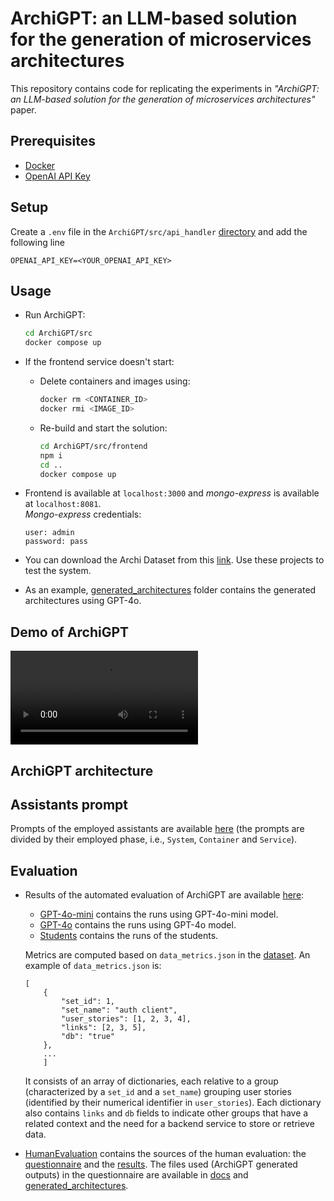 # ArchiGPT: an LLM-based solution for the generation of microservices architectures

This repository contains code for replicating the experiments in *"ArchiGPT: an LLM-based solution for the generation of microservices architectures"* paper.

## Prerequisites
- [Docker](https://www.docker.com)
- [OpenAI API Key](https://platform.openai.com)

## Setup
Create a `.env` file in the `ArchiGPT/src/api_handler` [directory](ArchiGPT/src/api_handler) and add the following line
```
OPENAI_API_KEY=<YOUR_OPENAI_API_KEY>
```

## Usage
- Run ArchiGPT:
    ```bash
    cd ArchiGPT/src
    docker compose up
    ```

- If the frontend service doesn't start:
    - Delete containers and images using:
        ```bash
        docker rm <CONTAINER_ID>
        docker rmi <IMAGE_ID>
        ```
    - Re-build and start the solution:
        ```bash
        cd ArchiGPT/src/frontend
        npm i
        cd ..
        docker compose up
        ```

- Frontend is available at `localhost:3000` and *mongo-express* is available at `localhost:8081`.\
*Mongo-express* credentials:
    ```
    user: admin
    password: pass
    ```

- You can download the Archi Dataset from this [link](https://zenodo.org/records/14238664). Use these projects to test the system.

- As an example, [generated_architectures](HumanEvaluation/generated_architectures) folder contains the generated architectures using GPT-4o.


## Demo of ArchiGPT
![](utils/archigpt.mp4)


## ArchiGPT architecture



## Assistants prompt
Prompts of the employed assistants are available [here](ArchiGPT/src/api_handler/resources) (the prompts are divided by their employed phase, i.e., `System`, `Container` and `Service`).


## Evaluation
- Results of the automated evaluation of ArchiGPT are available [here](Metrics/src_metrics/be_node/src/data):
    - [GPT-4o-mini](Metrics/src_metrics/be_node/src/data/4o-mini-runs) contains the runs using GPT-4o-mini model.
    - [GPT-4o](Metrics/src_metrics/be_node/src/data/4o-runs) contains the runs using GPT-4o model.
    - [Students](Metrics/src_metrics/be_node/src/data/studentProjects) contains the runs of the students.
    
    Metrics are computed based on `data_metrics.json` in the [dataset](https://zenodo.org/records/14238664). An example of `data_metrics.json` is:
    ```
    [
        {
            "set_id": 1,
            "set_name": "auth client",
            "user_stories": [1, 2, 3, 4],
            "links": [2, 3, 5],
            "db": "true"
        },
        ...
        ]
    ```
    It consists of an array of dictionaries, each relative to a group (characterized by a `set_id` and a `set_name`) grouping user stories (identified by their numerical identifier in `user_stories`). Each dictionary also contains `links` and `db` fields to indicate other groups that have a related context and the need for a backend service to store or retrieve data. 

- [HumanEvaluation](HumanEvaluation) contains the sources of the human evaluation: the [questionnaire](HumanEvaluation/questionnaire.pdf) and the [results](HumanEvaluation/results.xlsx). The files used (ArchiGPT generated outputs) in the questionnaire are available in [docs](HumanEvaluation/docs) and [generated_architectures](HumanEvaluation/generated_architectures).




